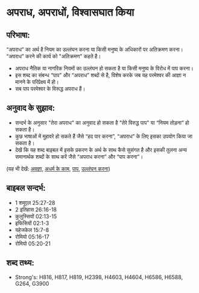 # अपराध, अपराधों, विश्वासघात किया #

## परिभाषा: ##

“अपराध” का अर्थ है नियम का उल्लंघन करना या किसी मनुष्य के अधिकारों पर अतिक्रमण करना। “अपराध” करने की कार्य को "अतिक्रमण" कहते है।

* अपराध नैतिक या नागरिक नियमों का उल्लंघन हो सकता है या किसी मनुष्य के विरोध में पाप करना।
* इस शब्द का संबन्ध “पाप” और “अपराध” शब्दों से है, विशेष करके जब यह परमेश्वर की आज्ञा न मानने के परिप्रेक्ष्य में हो।
* सब पाप परमेश्वर के विरूद्ध अपराध हैं।

## अनुवाद के सुझाव: ##

* सन्दर्भ के अनुसार "तेरा अपराध" का अनुवाद हो सकता है "तेरे विरुद्ध पाप" या “नियम तोड़ना” हो सकता है।
* कुछ भाषाओं में मुहावरे हो सकते हैं जैसे “हद पार करना”, “अपराध” के लिए इसका उपयोग किया जा सकता है।
* देखें कि यह शब्द बाइबल में इसके प्रकरण के अर्थ के साथ कैसे सुसंगत है और इसकी तुलना अन्य समानार्थक शब्दों के साथ करें जैसे “अपराध करना” और “पाप करना”।

(यह भी देखें: [अवज्ञा](../disobey.md), [अधर्म के काम](../iniquity.md), [पाप](../sin.md), [उल्लंघन करना](../transgression.md))

## बाइबल सन्दर्भ: ##

* 1 शमूएल 25:27-28
* 2 इतिहास 26:16-18
* कुलुस्सियों 02:13-15
* इफिसियों 02:1-3
* यहेजकेल 15:7-8
* रोमियो 05:16-17
* रोमियो 05:20-21

## शब्द तथ्य: ##

* Strong's: H816, H817, H819, H2398, H4603, H4604, H6586, H6588, G264, G3900

